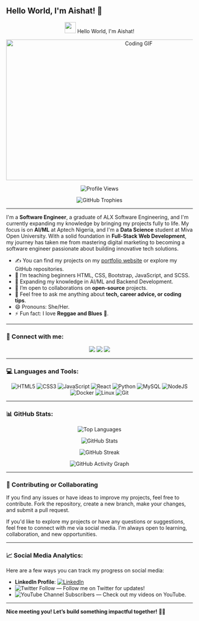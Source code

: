 ## Hello World, I'm Aishat! 👋

<p align="center">
  <img src="https://raw.githubusercontent.com/MartinHeinz/MartinHeinz/master/wave.gif" width="30px"> Hello World, I'm Aishat!
</p>

<p align="center">
  <img src="https://github.com/AishatAdewoyin/AishatAdewoyin/blob/main/code.gif?raw=true" alt="Coding GIF" width="700" height="380" />
</p>

<p align="center">
  <img src="https://komarev.com/ghpvc/?username=AishatAdewoyin&label=Profile%20views&color=0e75b6&style=flat" alt="Profile Views" />
</p>

<p align="center">
  <img src="https://github-profile-trophy.vercel.app/?username=AishatAdewoyin&theme=darkhub&margin-w=8&no-bg=true&row=1" alt="GitHub Trophies" />
</p>

---

I'm a **Software Engineer**, a graduate of ALX Software Engineering, and I'm currently expanding my knowledge by bringing my projects fully to life. My focus is on **AI/ML** at Aptech Nigeria, and I'm a **Data Science** student at Miva Open University. With a solid foundation in **Full-Stack Web Development**, my journey has taken me from mastering digital marketing to becoming a software engineer passionate about building innovative tech solutions.

- ✍ You can find my projects on my [portfolio website](https://aishat-adewoyin.vercel.app/) or explore my GitHub repositories.
- 🔭 I’m teaching beginners HTML, CSS, Bootstrap, JavaScript, and SCSS.
- 🌱 Expanding my knowledge in AI/ML and Backend Development.
- 👯 I’m open to collaborations on **open-source** projects.
- 💬 Feel free to ask me anything about **tech, career advice, or coding tips**.
- 😄 Pronouns: She/Her.
- ⚡ Fun fact: I love **Reggae and Blues** 🥰.

---

### 🔗 Connect with me:
<p align="center">
  <a href="https://twitter.com/adewoyinaishat" target="_blank"><img src="https://img.shields.io/badge/Twitter-1DA1F2?style=for-the-badge&logo=twitter&logoColor=white" /></a>
  <a href="https://facebook.com/aishatadewoyin.page" target="_blank"><img src="https://img.shields.io/badge/Facebook-1877F2?style=for-the-badge&logo=facebook&logoColor=white" /></a>
  <a href="https://linkedin.com/in/aishatadewoyin" target="_blank"><img src="https://img.shields.io/badge/LinkedIn-0A66C2?style=for-the-badge&logo=linkedin&logoColor=white" /></a>
</p>

---

### 💻 Languages and Tools:

<p align="center">
  <img src="https://img.shields.io/badge/HTML5-E34F26?style=for-the-badge&logo=html5&logoColor=white" alt="HTML5" />
  <img src="https://img.shields.io/badge/CSS3-1572B6?style=for-the-badge&logo=css3&logoColor=white" alt="CSS3" />
  <img src="https://img.shields.io/badge/JavaScript-F7DF1E?style=for-the-badge&logo=javascript&logoColor=black" alt="JavaScript" />
  <img src="https://img.shields.io/badge/React-61DAFB?style=for-the-badge&logo=react&logoColor=black" alt="React" />
  <img src="https://img.shields.io/badge/Python-3776AB?style=for-the-badge&logo=python&logoColor=white" alt="Python" />
  <img src="https://img.shields.io/badge/MySQL-4479A1?style=for-the-badge&logo=mysql&logoColor=white" alt="MySQL" />
  <img src="https://img.shields.io/badge/Node.js-339933?style=for-the-badge&logo=nodedotjs&logoColor=white" alt="NodeJS" />
  <img src="https://img.shields.io/badge/Docker-2496ED?style=for-the-badge&logo=docker&logoColor=white" alt="Docker" />
  <img src="https://img.shields.io/badge/Linux-FCC624?style=for-the-badge&logo=linux&logoColor=black" alt="Linux" />
  <img src="https://img.shields.io/badge/Git-F05032?style=for-the-badge&logo=git&logoColor=white" alt="Git" />
</p>

---

### 📊 GitHub Stats:

<p align="center">
  <img src="https://github-readme-stats.vercel.app/api/top-langs/?username=AishatAdewoyin&layout=compact&theme=dark" alt="Top Languages" />
</p>

<p align="center">
  <img src="https://github-readme-stats.vercel.app/api?username=AishatAdewoyin&show_icons=true&hide_border=true&theme=dark" alt="GitHub Stats" />
</p>

<p align="center">
  <img src="https://github-readme-streak-stats.herokuapp.com/?user=AishatAdewoyin&theme=dark" alt="GitHub Streak" />
</p>

<p align="center">
  <img src="https://activity-graph.herokuapp.com/graph?username=AishatAdewoyin&theme=github-dark" alt="GitHub Activity Graph" />
</p>

---

### 🤝 Contributing or Collaborating

If you find any issues or have ideas to improve my projects, feel free to contribute. Fork the repository, create a new branch, make your changes, and submit a pull request.

If you'd like to explore my projects or have any questions or suggestions, feel free to connect with me via social media. I'm always open to learning, collaboration, and new opportunities.

---

### 📈 Social Media Analytics:

Here are a few ways you can track my progress on social media:

- **LinkedIn Profile**: [![LinkedIn](https://img.shields.io/badge/-LinkedIn-blue?style=flat-square&logo=Linkedin&logoColor=white&link=https://www.linkedin.com/in/aishatadewoyin/)](https://www.linkedin.com/in/aishatadewoyin/)
- ![Twitter Follow](https://img.shields.io/twitter/follow/adewoyinaishat?style=social) — Follow me on Twitter for updates!
- ![YouTube Channel Subscribers](https://img.shields.io/youtube/channel/subscribers/UC_channel_ID?style=social) — Check out my videos on YouTube.

---

**Nice meeting you! Let’s build something impactful together!** 🥰🚀
